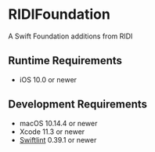 # RIDIFoundation

A Swift Foundation additions from RIDI

## Runtime Requirements

- iOS 10.0 or newer

## Development Requirements

- macOS 10.14.4 or newer
- Xcode 11.3 or newer
- [Swiftlint](https://github.com/realm/SwiftLint) 0.39.1 or newer
